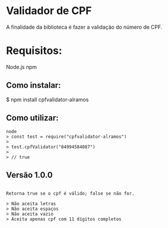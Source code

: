 # Validador de CPF

A finalidade da biblioteca é fazer a validação do número de CPF.


# Requisitos:

Node.js
npm

## Como instalar:

$ npm install cpfvalidator-alramos

## Como utilizar:

```
node
> const test = require("cpfvalidator-alramos")
>
> test.cpfValidator("84994584087")
>
> // true
```
## Versão 1.0.0
```

Retorna true se o cpf é válido; false se não for.

> Não aceita letras
> Não aceita espaços
> Não aceita vazio
> Aceita apenas cpf com 11 dígitos completos
```